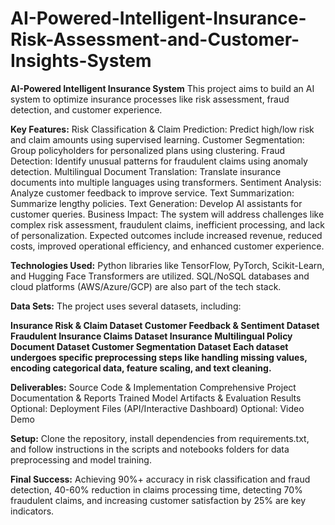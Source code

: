 # AI-Powered-Intelligent-Insurance-Risk-Assessment-and-Customer-Insights-System
**AI-Powered Intelligent Insurance System**
This project aims to build an AI system to optimize insurance processes like risk assessment, fraud detection, and customer experience. 

**Key Features:**
Risk Classification & Claim Prediction: Predict high/low risk and claim amounts using supervised learning.
Customer Segmentation: Group policyholders for personalized plans using clustering.
Fraud Detection: Identify unusual patterns for fraudulent claims using anomaly detection.
Multilingual Document Translation: Translate insurance documents into multiple languages using transformers.
Sentiment Analysis: Analyze customer feedback to improve service.
Text Summarization: Summarize lengthy policies.
Text Generation: Develop AI assistants for customer queries.
Business Impact:
The system will address challenges like complex risk assessment, fraudulent claims, inefficient processing, and lack of personalization. Expected outcomes include increased revenue, reduced costs, improved operational efficiency, and enhanced customer experience.

**Technologies Used:**
Python libraries like TensorFlow, PyTorch, Scikit-Learn, and Hugging Face Transformers are utilized. SQL/NoSQL databases and cloud platforms (AWS/Azure/GCP) are also part of the tech stack.

**Data Sets:**
The project uses several datasets, including:

**Insurance Risk & Claim Dataset 
Customer Feedback & Sentiment Dataset 
Fraudulent Insurance Claims Dataset 
Insurance Multilingual Policy Document Dataset 
Customer Segmentation Dataset 
Each dataset undergoes specific preprocessing steps like handling missing values, encoding categorical data, feature scaling, and text cleaning.**

**Deliverables:**
Source Code & Implementation 
Comprehensive Project Documentation & Reports 
Trained Model Artifacts & Evaluation Results 
Optional: Deployment Files (API/Interactive Dashboard) 
Optional: Video Demo 

**Setup:**
Clone the repository, install dependencies from requirements.txt, and follow instructions in the scripts and notebooks folders for data preprocessing and model training.

**Final Success:**
Achieving 90%+ accuracy in risk classification and fraud detection, 40-60% reduction in claims processing time, detecting 70% fraudulent claims, and increasing customer satisfaction by 25% are key indicators.
